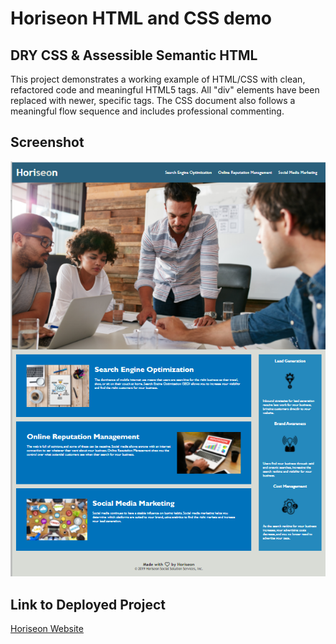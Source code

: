 # Horiseon HTML and CSS demo

## DRY CSS &amp; Assessible Semantic HTML

This project demonstrates a working example of HTML/CSS with clean, refactored code and meaningful HTML5 tags. All "div" elements have been replaced with newer, specific tags. The CSS document also follows a meaningful flow sequence and includes professional commenting.

## Screenshot

![The Horiseon screenshot demonstrates the interpreted output for this project's refactored CSS and semantic HTML](./assets/images/Screenshot.png)

## Link to Deployed Project
[Horiseon Website](https://yellowyam.github.io/cws-css-demo/) 